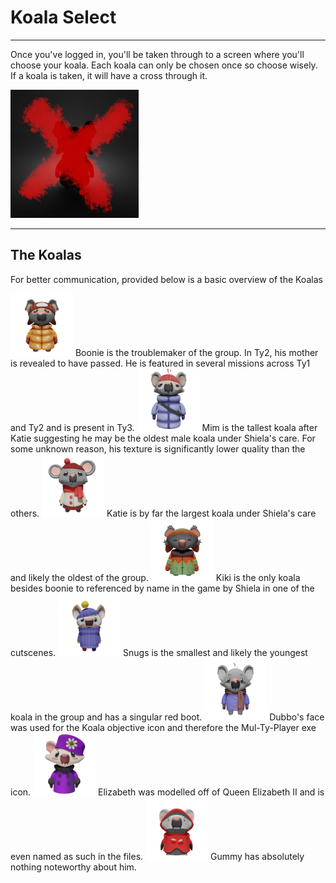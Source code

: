 # Koala Select

---

Once you've logged in, you'll be taken through to a screen where you'll choose your koala. Each koala can only be chosen once so choose wisely. If a koala is taken, it will have a cross through it.

<img title="" src="../Images/Boonie.jpg" alt="Koala Select Blocked" width="205" data-align="center">

---

## The Koalas

For better communication, provided below is a basic overview of the Koalas

<img title="" src="../Images/Boonie.png" alt="" data-align="left" width="100">
Boonie is the troublemaker of the group. In Ty2, his mother is revealed to have passed. He is featured in several missions across Ty1 and Ty2 and is present in Ty3.

<img title="" src="../Images/Mim.png" alt="" data-align="left" width="100">
Mim is the tallest koala after Katie suggesting he may be the oldest male koala under Shiela's care. For some unknown reason, his texture is significantly lower quality than the others.

<img title="" src="../Images/Katie.png" alt="" data-align="left" width="100">
Katie is by far the largest koala under Shiela's care and likely the oldest of the group.

<img title="" src="../Images/Kiki.png" alt="" data-align="left" width="100">
Kiki is the only koala besides boonie to referenced by name in the game by Shiela in one of the cutscenes.

<img title="" src="../Images/Snugs.png" alt="" data-align="left" width="100">
Snugs is the smallest and likely the youngest koala in the group and has a singular red boot.

<img title="" src="../Images/Dubbo.png" alt="" data-align="left" width="100">
Dubbo's face was used for the Koala objective icon and therefore the Mul-Ty-Player exe icon.

<img title="" src="../Images/Elizabeth.png" alt="" data-align="left" width="100">
Elizabeth was modelled off of Queen Elizabeth II and is even named as such in the files.

<img title="" src="../Images/Gummy.png" alt="" data-align="left" width="100">
Gummy has absolutely nothing noteworthy about him.
